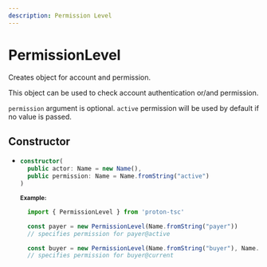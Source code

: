 ```yaml
---
description: Permission Level
---
```


# PermissionLevel

Creates object for account and permission.

This object can be used to check account authentication or/and permission.

`permission` argument is optional. `active` permission will be used by default if no value is passed.

## Constructor

* ```ts
  constructor(
    public actor: Name = new Name(),
    public permission: Name = Name.fromString("active")
  )
  ```
  <sub>**Example:**</sub>
  ```ts
    import { PermissionLevel } from 'proton-tsc'

    const payer = new PermissionLevel(Name.fromString("payer")) 
    // specifies permission for payer@active

    const buyer = new PermissionLevel(Name.fromString("buyer"), Name.fromString("current")) 
    // specifies permission for buyer@current
  ```